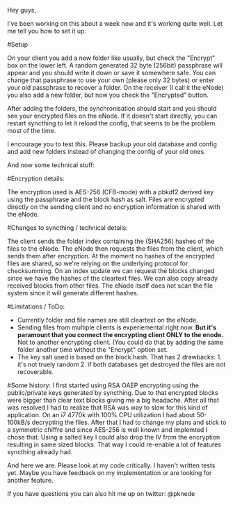 Hey guys,

I've been working on this about a week now and it's working quite well. Let me tell you how to set it up:

#Setup

On your client you add a new folder like usually, but check the "Encrypt" box on the lower left. A random generated 32 byte (256bit) passphrase will appear and you should write it down or save it somewhere safe. You can change that passphrase to use your own (please only 32 bytes) or enter your old passphrase to recover a folder.
On the receiver (I call it the eNode) you also add a new folder, but now you check the "Encrypted" button.

After adding the folders, the synchronisation should start and you should see your encrypted files on the eNode. If it doesn't start directly, you can restart syncthing to let it reload the config, that seems to be the problem most of the time.

I encourage you to test this. Please backup your old database and config and add new folders instead of changing the config of your old ones.

And now some technical stuff:

#Encryption details:

The encryption used is AES-256 (CFB-mode) with a pbkdf2 derived key using the passphrase and the block hash as salt.
Files are encrypted directly on the sending client and no encryption information is shared with the eNode.

#Changes to syncthing / technical details:

The client sends the folder index containing the (SHA256) hashes of the files to the eNode. The eNode then requests the files from the client, which sends them after encryption. At the moment no hashes of the encrypted files are shared, so we're relying on the underlying protocol for checksumming.
On an index update we can request the blocks changed since we have the hashes of the cleartext files. We can also copy already received blocks from other files.
The eNode itself does not scan the file system since it will generate different hashes.

#Limitations / ToDo:

- Currently folder and file names are still cleartext on the eNode.
- Sending files from multiple clients is experiemental right now. **But it's paramount that you connect the encrypting client ONLY to the enode.** Not to another encrypting client. (You could do that by adding the same folder another time without the "Encrypt" option set.
- The key salt used is based on the block.hash. That has 2 drawbacks: 1. it's not truely random 2. if both databases get destroyed the files are not recoverable.

#Some history:
I first started using RSA OAEP encrypting using the public/private keys generated by syncthing. Due to that encrypted blocks were bigger than clear text blocks giving me a big headache. After all that was resolved I had to realize that RSA was way to slow for this kind of application. On an i7 4770k with 100% CPU utilization I had about 50-100kB/s decrypting the files.
After that I had to change my plans and stick to a symmetric chiffre and since AES-256 is well known and implemted I chose that. Using a salted key I could also drop the IV from the encryption resulting in same sized blocks. That way I could re-enable a lot of features syncthing already had.

And here we are. Please look at my code critically. I haven't written tests yet. Maybe you have feedback on my implementation or are looking for another feature.

If you have questions you can also hit me up on twitter: @pknede
